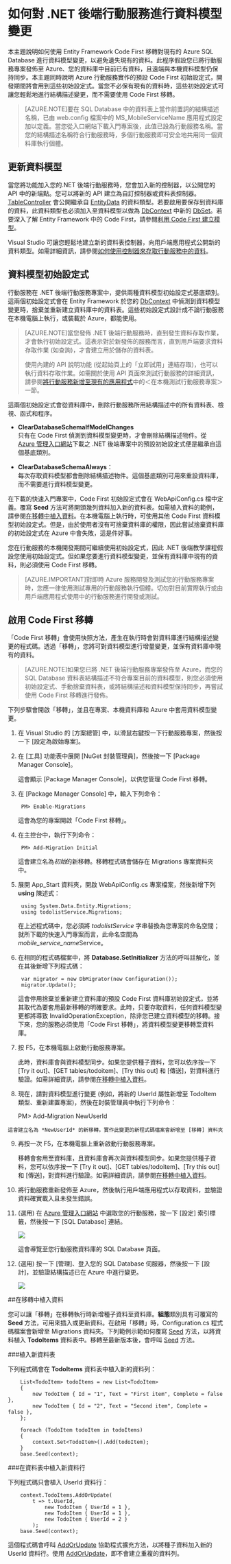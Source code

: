 <properties 
	pageTitle="如何對 .NET 後端行動服務進行資料模型變更" 
	description="本主題說明資料模型的初始設定式，以及如何在 .NET 後端行動服務中進行資料模型變更。" 
	services="mobile-services" 
	documentationCenter="" 
	authors="ggailey777" 
	writer="glenga" 
	manager="dwrede" 
	editor=""/>

<tags 
	ms.service="mobile-services" 
	ms.workload="mobile" 
	ms.tgt_pltfrm="NA" 
	ms.devlang="multiple" 
	ms.topic="article" 
	ms.date="06/04/2015" 
	ms.author="glenga"/>

# 如何對 .NET 後端行動服務進行資料模型變更

本主題說明如何使用 Entity Framework Code First 移轉對現有的 Azure SQL Database 進行資料模型變更，以避免遺失現有的資料。此程序假設您已將行動服務專案發佈至 Azure、您的資料庫中目前已有資料，且遠端與本機資料模型仍保持同步。本主題同時說明 Azure 行動服務實作的預設 Code First 初始設定式，開發期間將會用到這些初始設定式。當您不必保有現有的資料時，這些初始設定式可讓您輕鬆地進行結構描述變更，而不需要使用 Code First 移轉。

>[AZURE.NOTE]要在 SQL Database 中的資料表上當作前置詞的結構描述名稱，已由 web.config 檔案中的 MS_MobileServiceName 應用程式設定加以定義。當您從入口網站下載入門專案後，此值已設為行動服務名稱。當您的結構描述名稱符合行動服務時，多個行動服務即可安全地共用同一個資料庫執行個體。

## 更新資料模型

當您將功能加入您的.NET 後端行動服務時，您會加入新的控制器，以公開您的 API 中的新端點。您可以將新的 API 建立為自訂控制器或資料表控制器。[TableController<TEntity>] 會公開繼承自 [EntityData] 的資料類型。若要啟用要保存到資料庫的資料，此資料類型也必須加入至資料模型以做為 [DbContext] 中新的 [DbSet<T>]。若要深入了解 Entity Framework 中的 Code First，請參閱[利用 Code First 建立模型](https://msdn.microsoft.com/data/ee712907#codefirst)。

Visual Studio 可讓您輕鬆地建立新的資料表控制器，向用戶端應用程式公開新的資料類型。如需詳細資訊，請參閱[如何使用控制器來存取行動服務中的資料](https://msdn.microsoft.com/library/windows/apps/xaml/dn614132.aspx)。

## 資料模型初始設定式

行動服務在 .NET 後端行動服務專案中，提供兩種資料模型初始設定式基底類別。這兩個初始設定式會在 Entity Framework 於您的 [DbContext] 中偵測到資料模型變更時，捨棄並重新建立資料庫中的資料表。這些初始設定式設計成不論行動服務在本機電腦上執行，或裝載於 Azure，都能使用。

>[AZURE.NOTE]當您發佈 .NET 後端行動服務時，直到發生資料存取作業，才會執行初始設定式。這表示對於新發佈的服務而言，直到用戶端要求資料存取作業 (如查詢)，才會建立用於儲存的資料表。
>
>使用內建的 API 說明功能 (從起始頁上的「立即試用」連結存取)，也可以執行資料存取作業。如需關於使用 API 頁面來測試行動服務的詳細資訊，請參閱[將行動服務新增至現有的應用程式](mobile-services-dotnet-backend-windows-universal-dotnet-get-started-data.md#test-the-service-locally)中的＜在本機測試行動服務專案＞一節。

這兩個初始設定式會從資料庫中，刪除行動服務所用結構描述中的所有資料表、檢視、函式和程序。

+ **ClearDatabaseSchemaIfModelChanges** <br/> 只有在 Code First 偵測到資料模型變更時，才會刪除結構描述物件。從 [Azure 管理入口網站]下載之 .NET 後端專案中的預設初始設定式便是繼承自這個基底類別。
 
+ **ClearDatabaseSchemaAlways**：<br/>每次存取資料模型都會刪除結構描述物件。這個基底類別可用來重設資料庫，而不需要進行資料模型變更。

在下載的快速入門專案中，Code First 初始設定式會在 WebApiConfig.cs 檔中定義。覆寫 **Seed** 方法可將開頭幾列資料加入新的資料表。如需植入資料的範例，請參閱[在移轉中植入資料]。在本機電腦上執行時，可使用其他 Code First 資料模型初始設定式。但是，由於使用者沒有可捨棄資料庫的權限，因此嘗試捨棄資料庫的初始設定式在 Azure 中會失敗，這是件好事。

您在行動服務的本機開發期間可繼續使用初始設定式，因此 .NET 後端教學課程假設您使用初始設定式。但如果您要進行資料模型變更，並保有資料庫中現有的資料，則必須使用 Code First 移轉。

>[AZURE.IMPORTANT]對即時 Azure 服務開發及測試您的行動服務專案時，您應一律使用測試專用的行動服務執行個體。切勿對目前實際執行或由用戶端應用程式使用中的行動服務進行開發或測試。

## <a name="migrations"></a>啟用 Code First 移轉

「Code First 移轉」會使用快照方法，產生在執行時會對資料庫進行結構描述變更的程式碼。透過「移轉」，您將可對資料模型進行增量變更，並保有資料庫中現有的資料。

>[AZURE.NOTE]如果您已將 .NET 後端行動服務專案發佈至 Azure，而您的 SQL Database 資料表結構描述不符合專案目前的資料模型，則您必須使用初始設定式、手動捨棄資料表，或將結構描述和資料模型保持同步，再嘗試使用 Code First 移轉進行發佈。

下列步驟會開啟「移轉」，並且在專案、本機資料庫和 Azure 中套用資料模型變更。

1. 在 Visual Studio 的 [方案總管] 中，以滑鼠右鍵按一下行動服務專案，然後按一下 [設定為啟始專案]。
 
2. 在 [工具] 功能表中展開 [NuGet 封裝管理員]，然後按一下 [Package Manager Console]。

	這會顯示 [Package Manager Console]，以供您管理 Code First 移轉。

3. 在 [Package Manager Console] 中，輸入下列命令：

		PM> Enable-Migrations

	這會為您的專案開啟「Code First 移轉」。

4. 在主控台中，執行下列命令：

		PM> Add-Migration Initial

	這會建立名為*初始*的新移轉。移轉程式碼會儲存在 Migrations 專案資料夾中。

5. 展開 App_Start 資料夾，開啟 WebApiConfig.cs 專案檔案，然後新增下列 **using** 陳述式：

		using System.Data.Entity.Migrations;
		using todolistService.Migrations;

	在上述程式碼中，您必須將 _todolistService_ 字串替換為您專案的命名空間；就所下載的快速入門專案而言，此命名空間為 <em>mobile&#95;service&#95;name</em>Service。
 
6. 在相同的程式碼檔案中，將 **Database.SetInitializer** 方法的呼叫註解化，並在其後新增下列程式碼：

        var migrator = new DbMigrator(new Configuration());
        migrator.Update();

	這會停用捨棄並重新建立資料庫的預設 Code First 資料庫初始設定式，並將其取代為要套用最新移轉的明確要求。此時，只要存取資料，任何資料模型變更都將導致 InvalidOperationException，除非您已建立資料模型的移轉。接下來，您的服務必須使用「Code First 移轉」，將資料模型變更移轉至資料庫。

7.  按 F5，在本機電腦上啟動行動服務專案。
 
	此時，資料庫會與資料模型同步。如果您提供種子資料，您可以依序按一下 [Try it out]、[GET tables/todoitem]、[Try this out] 和 [傳送]，對資料進行驗證。如需詳細資訊，請參閱[在移轉中植入資料]。

8.   現在，請對資料模型進行變更 (例如，將新的 UserId 屬性新增至 TodoItem 類型、重新建置專案)，然後在封裝管理員中執行下列命令：

		PM> Add-Migration NewUserId
                                                               
	這會建立名為 *NewUserId* 的新移轉。實作此變更的新程式碼檔案會新增至 [移轉] 資料夾

9.  再按一次 F5，在本機電腦上重新啟動行動服務專案。

	移轉會套用至資料庫，且資料庫會再次與資料模型同步。如果您提供種子資料，您可以依序按一下 [Try it out]、[GET tables/todoitem]、[Try this out] 和 [傳送]，對資料進行驗證。如需詳細資訊，請參閱[在移轉中植入資料]。

10. 將行動服務重新發佈至 Azure，然後執行用戶端應用程式以存取資料，並驗證資料確實載入且未發生錯誤。

13. (選用) 在 [Azure 管理入口網站] 中選取您的行動服務，按一下 [設定] 索引標籤，然後按一下 [SQL Database] 連結。

	![][0]

	這會導覽至您行動服務資料庫的 SQL Database 頁面。

14. (選用) 按一下 [管理]、登入您的 SQL Database 伺服器，然後按一下 [設計]，並驗證結構描述已在 Azure 中進行變更。

    ![][1]


##<a name="seeding"></a>在移轉中植入資料

您可以讓「移轉」在移轉執行時新增種子資料至資料庫。**組態**類別具有可覆寫的 **Seed** 方法，可用來插入或更新資料。在啟用「移轉」時，Configuration.cs 程式碼檔案會新增至 Migrations 資料夾。下列範例示範如何覆寫 [Seed] 方法，以將資料植入 **TodoItems** 資料表中。移轉至最新版本後，會呼叫 [Seed] 方法。

###植入新資料表

下列程式碼會在 **TodoItems** 資料表中植入新的資料列：

        List<TodoItem> todoItems = new List<TodoItem>
        {
            new TodoItem { Id = "1", Text = "First item", Complete = false },
            new TodoItem { Id = "2", Text = "Second item", Complete = false },
        };

        foreach (TodoItem todoItem in todoItems)
        {
            context.Set<TodoItem>().Add(todoItem);
        }
        base.Seed(context);

###在資料表中植入新資料行

下列程式碼只會植入 UserId 資料行：
 		    
        context.TodoItems.AddOrUpdate(
            t => t.UserId,
                new TodoItem { UserId = 1 },
                new TodoItem { UserId = 1 },
                new TodoItem { UserId = 2 }
            );
        base.Seed(context);

這個程式碼會呼叫 [AddOrUpdate] 協助程式擴充方法，以將種子資料加入新的 UserId 資料行。使用 [AddOrUpdate]，即不會建立重複的資料列。

<!-- Anchors -->
[Migrations]: #migrations
[在移轉中植入資料]: #seeding

<!-- Images -->
[0]: ./media/mobile-services-dotnet-backend-how-to-use-code-first-migrations/navagate-to-sql-database.png
[1]: ./media/mobile-services-dotnet-backend-how-to-use-code-first-migrations/manage-sql-database.png
[2]: ./media/mobile-services-dotnet-backend-how-to-use-code-first-migrations/sql-database-drop-tables.png

<!-- URLs -->
[DropCreateDatabaseIfModelChanges]: http://msdn.microsoft.com/library/gg679604(v=vs.113).aspx
[Seed]: http://msdn.microsoft.com/library/hh829453(v=vs.113).aspx
[Azure 管理入口網站]: https://manage.windowsazure.com/
[DbContext]: http://msdn.microsoft.com/library/system.data.entity.dbcontext(v=vs.113).aspx
[AddOrUpdate]: http://msdn.microsoft.com/library/system.data.entity.migrations.idbsetextensions.addorupdate(v=vs.103).aspx
[TableController<TEntity>]: https://msdn.microsoft.com/library/azure/dn643359.aspx
[EntityData]: https://msdn.microsoft.com/library/azure/microsoft.windowsazure.mobile.service.entitydata.aspx
[DbSet<T>]: https://msdn.microsoft.com/library/azure/gg696460.aspx
 

<!---HONumber=62-->